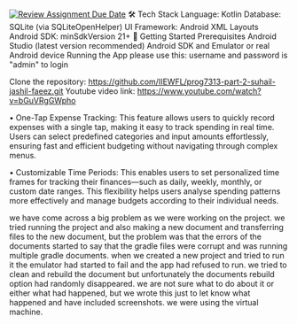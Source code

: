 [![Review Assignment Due Date](https://classroom.github.com/assets/deadline-readme-button-22041afd0340ce965d47ae6ef1cefeee28c7c493a6346c4f15d667ab976d596c.svg)](https://classroom.github.com/a/aSRv2oPk)
🛠️ Tech Stack
Language: Kotlin
Database: SQLite (via SQLiteOpenHelper)
UI Framework: Android XML Layouts
Android SDK: minSdkVersion 21+
🚀 Getting Started
Prerequisites
Android Studio (latest version recommended)
Android SDK and Emulator or real Android device
Running the App
please use this: username and password is "admin" to login

Clone the repository:
https://github.com/IIEWFL/prog7313-part-2-suhail-jashil-faeez.git
Youtube video link: https://www.youtube.com/watch?v=bGuVRgGWpho 

• One-Tap Expense Tracking:
This feature allows users to quickly record expenses with a single tap, making it easy to track spending in real time. Users can select predefined categories and input amounts effortlessly, ensuring fast and efficient budgeting without navigating through complex menus.

• Customizable Time Periods:
This enables users to set personalized time frames for tracking their finances—such as daily, weekly, monthly, or custom date ranges. This flexibility helps users analyse spending patterns more effectively and manage budgets according to their individual needs.

we have come across a big problem as we were working on the project. we tried running the project and also making a new document and transferring files to the new document, but the problem was that the errors of the documents started to say that the gradle files were corrupt and was running multiple gradle documents. when we created a new project and tried to run it the emulator had started to fail and the app had refused to run. we tried to clean and rebuild the document but unfortunately the documents rebuild option had randomly disappeared.  we are not sure what to do about it or either what had happened, but we wrote this just to let know what happened and have included screenshots. we were using the virtual machine.
